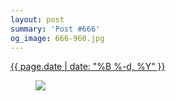 ```yaml
---
layout: post
summary: 'Post #666'
og_image: 666-960.jpg
---
```


<div class="post">
 <time>
  <a href="/666">
   {{ page.date | date: "%B %-d, %Y" }}
  </a>
 </time>
 <a href="/666">
  <figure data-taken="8/2/2017">
   <img sizes="(min-width: 700px) 50vw, calc(100vw - 2rem)" src="{{ site.assets_url }}/666-480.jpg" srcset="{{ site.assets_url }}/666-240.jpg 240w, {{ site.assets_url }}/666-480.jpg 480w, {{ site.assets_url }}/666-720.jpg 720w, {{ site.assets_url }}/666-960.jpg 960w"/>
  </figure>
 </a>
</div>
